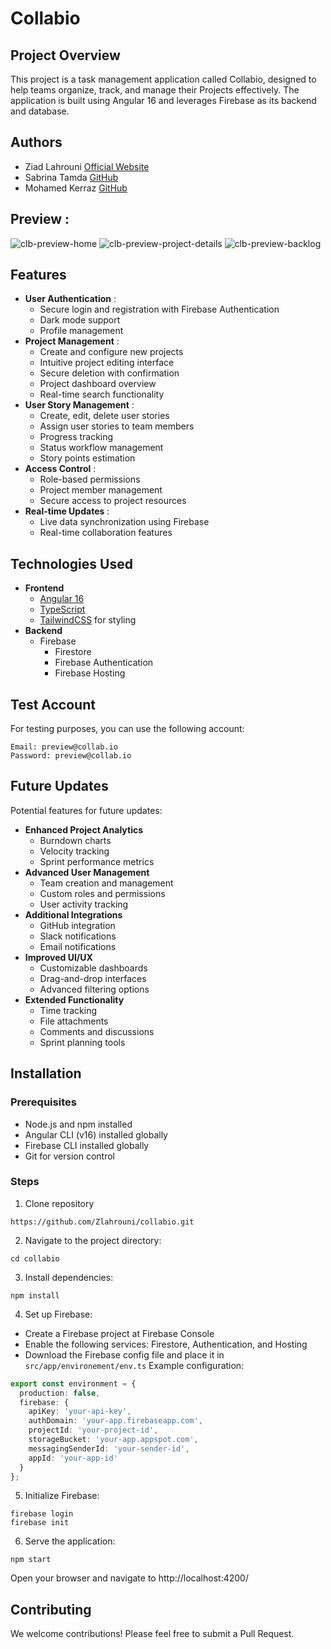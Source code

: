 # Collabio
## Project Overview
This project is a task management application called Collabio, designed to help teams organize, track, and manage their Projects effectively. The application is built using Angular 16 and leverages Firebase as its backend and database.

## Authors
- Ziad Lahrouni [Official Website](https://ziadlahrouni.com)
- Sabrina Tamda  [GitHub](https://github.com/tamdasab)
- Mohamed Kerraz [GitHub](https://github.com/mohamedkerraz)

## Preview :
![clb-preview-home](https://github.com/user-attachments/assets/c979c857-ae49-4a49-ac19-a5da069e332a)
![clb-preview-project-details](https://github.com/user-attachments/assets/2183a3b4-bdb8-4aff-a12a-df99c9b6c17e)
![clb-preview-backlog](https://github.com/user-attachments/assets/98358444-2b05-484b-bef5-4fb1dbb996ee)

## Features
- **User Authentication** :
  - Secure login and registration with Firebase Authentication
  - Dark mode support
  - Profile management
- **Project Management** :
  - Create and configure new projects
  - Intuitive project editing interface
  - Secure deletion with confirmation
  - Project dashboard overview
  - Real-time search functionality
- **User Story Management** :
  - Create, edit, delete user stories
  - Assign user stories to team members
  - Progress tracking
  - Status workflow management
  - Story points estimation
- **Access Control** :
  - Role-based permissions
  - Project member management
  - Secure access to project resources
- **Real-time Updates** :
  - Live data synchronization using Firebase
  - Real-time collaboration features

## Technologies Used
- **Frontend**
  - [Angular 16](https://v16.angular.io/guide/setup-local)
  - [TypeScript](https://www.typescriptlang.org/)
  - [TailwindCSS](https://tailwindcss.com/) for styling
- **Backend**
  - Firebase
    - Firestore
    - Firebase Authentication
    - Firebase Hosting

## Test Account
For testing purposes, you can use the following account:
```
Email: preview@collab.io
Password: preview@collab.io
```

## Future Updates
Potential features for future updates:
- **Enhanced Project Analytics**
  - Burndown charts
  - Velocity tracking
  - Sprint performance metrics
- **Advanced User Management**
  - Team creation and management
  - Custom roles and permissions
  - User activity tracking
- **Additional Integrations**
  - GitHub integration
  - Slack notifications
  - Email notifications
- **Improved UI/UX**
  - Customizable dashboards
  - Drag-and-drop interfaces
  - Advanced filtering options
- **Extended Functionality**
  - Time tracking
  - File attachments
  - Comments and discussions
  - Sprint planning tools

## Installation
### Prerequisites
- Node.js and npm installed
- Angular CLI (v16) installed globally
- Firebase CLI installed globally
- Git for version control

### Steps
1. Clone repository
```
https://github.com/Zlahrouni/collabio.git
```

2. Navigate to the project directory:
```
cd collabio
```

3. Install dependencies:
```
npm install
```

4. Set up Firebase:
- Create a Firebase project at Firebase Console
- Enable the following services: Firestore, Authentication, and Hosting
- Download the Firebase config file and place it in `src/app/environement/env.ts`
Example configuration:
```typescript
export const environment = {
  production: false,
  firebase: {
    apiKey: 'your-api-key',
    authDomain: 'your-app.firebaseapp.com',
    projectId: 'your-project-id',
    storageBucket: 'your-app.appspot.com',
    messagingSenderId: 'your-sender-id',
    appId: 'your-app-id'
  }
};
```

5. Initialize Firebase:
```
firebase login
firebase init
```

6. Serve the application:
```
npm start
```

Open your browser and navigate to http://localhost:4200/

## Contributing
We welcome contributions! Please feel free to submit a Pull Request.
